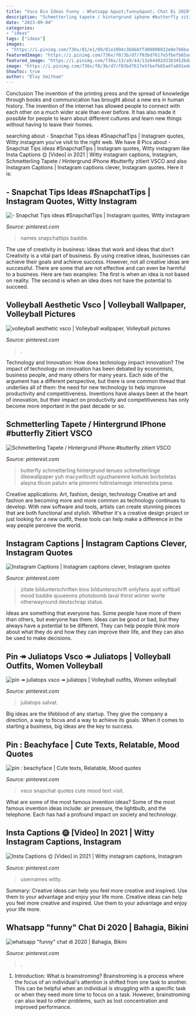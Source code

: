 ```yaml
---
title: "Vsco Bio Ideas Funny : Whatsapp &quot;funny&quot; Chat Di 2020"
description: "Schmetterling tapete / hintergrund iphone #butterfly zitiert vsco"
date: "2023-09-04"
categories:
- "ideas"
tags: ["ideas"]
images:
- "https://i.pinimg.com/736x/01/e1/09/01e1094c3bb6bffd09898032e0e786ba.jpg"
featuredImage: "https://i.pinimg.com/736x/f0/3b/d7/f03bd7617e5fbefb65adfa891edd0580.jpg"
featured_image: "https://i.pinimg.com/736x/13/a9/44/13a94402d33b34526dd7e34bf6e2ae7c.jpg"
image: "https://i.pinimg.com/736x/f0/3b/d7/f03bd7617e5fbefb65adfa891edd0580.jpg"
ShowToc: true
author: "Eloy Smitham"
---
```



Conclusion
The invention of the printing press and the spread of knowledge through books and communication has brought about a new era in human history. The invention of the internet has allowed people to connect with each other on a much wider scale than ever before. It has also made it possible for people to learn about different cultures and learn new things without having to leave their homes.

	

		
searching about - Snapchat Tips ideas #SnapchatTips | Instagram quotes, Witty instagram you've visit to the right web. We have 8 Pics about - Snapchat Tips ideas #SnapchatTips | Instagram quotes, Witty instagram like Insta Captions 🌞 [Video] in 2021 | Witty instagram captions, Instagram, Schmetterling Tapete / Hintergrund iPhone #butterfly zitiert VSCO and also Instagram Captions | Instagram captions clever, Instagram quotes. Here it is:
		
    
## - Snapchat Tips Ideas #SnapchatTips | Instagram Quotes, Witty Instagram

<img loading=lazy src="https://i.pinimg.com/736x/b6/6a/f6/b66af60484e0d648877c01cf2a4a7d49.jpg" onerror="this.onerror=null;this.src='https://tse1.mm.bing.net/th?id=OIP.y6uNec4za7afvpbo_l650AHaNL&amp;pid=15.1';" alt="- Snapchat Tips ideas #SnapchatTips | Instagram quotes, Witty instagram">

_Source: pinterest.com_

>names snapchattips baddie. 

	

The use of creativity in business: Ideas that work and ideas that don't
Creativity is a vital part of business. By using creative ideas, businesses can achieve their goals and achieve success. However, not all creative ideas are successful. There are some that are not effective and can even be harmful to a business. Here are two examples: The first is when an idea is not based on reality. The second is when an idea does not have the potential to succeed.

    
## Volleyball Aesthetic Vsco | Volleyball Wallpaper, Volleyball Pictures

<img loading=lazy src="https://i.pinimg.com/736x/5a/50/b8/5a50b84b65801b916cdf5d4f7e2a70aa.jpg" onerror="this.onerror=null;this.src='https://tse1.mm.bing.net/th?id=OIP.JDWuX65XH_W9RMEoW_aMBAHaNK&amp;pid=15.1';" alt="volleyball aesthetic vsco | Volleyball wallpaper, Volleyball pictures">

_Source: pinterest.com_

>. 

	

Technology and Innovation: How does technology impact innovation?
The impact of technology on innovation has been debated by economists, business people, and many others for many years. Each side of the argument has a different perspective, but there is one common thread that underlies all of them: the need for new technology to help improve productivity and competitiveness. Inventions have always been at the heart of innovation, but their impact on productivity and competitiveness has only become more important in the past decade or so.

    
## Schmetterling Tapete / Hintergrund IPhone #butterfly Zitiert VSCO

<img loading=lazy src="https://i.pinimg.com/736x/ef/54/24/ef542446c3d575fc14dd9a0828680245.jpg" onerror="this.onerror=null;this.src='https://tse3.mm.bing.net/th?id=OIP.YUBa_FbJqiUfaQHo7WBQxgHaNK&amp;pid=15.1';" alt="Schmetterling Tapete / Hintergrund iPhone #butterfly zitiert VSCO">

_Source: pinterest.com_

>butterfly schmetterling hintergrund tenues schmetterlinge ilikewallpaper yuh macywillcutt oguzhanemre koltukk borboletas alayna tlicon palutv arla pinomni hdinstaimage intereststa pena. 

	

Creative applications: Art, fashion, design, technology
Creative art and fashion are becoming more and more common as technology continues to develop. With new software and tools, artists can create stunning pieces that are both functional and stylish. Whether it's a creative design project or just looking for a new outfit, these tools can help make a difference in the way people perceive the world.

    
## Instagram Captions | Instagram Captions Clever, Instagram Quotes

<img loading=lazy src="https://i.pinimg.com/736x/d8/56/1b/d8561b4d23fd54a2c56e44aa0481fb4e.jpg" onerror="this.onerror=null;this.src='https://tse4.mm.bing.net/th?id=OIP.6GSVexCzEtutc2SI88NzbQHaNH&amp;pid=15.1';" alt="Instagram Captions | Instagram captions clever, Instagram quotes">

_Source: pinterest.com_

>zitate bildunterschriften bios bildunterschrift onlyfans ayat softball mood baddie quueenns photobomb laval thirst wörter worte otherwayround deutschrap status. 

	

Ideas are something that everyone has. Some people have more of them than others, but everyone has them. Ideas can be good or bad, but they always have a potential to be different. They can help people think more about what they do and how they can improve their life, and they can also be used to make decisions.

    
## Pin ↠ Juliatops Vsco ↠ Juliatops | Volleyball Outfits, Women Volleyball

<img loading=lazy src="https://i.pinimg.com/736x/f0/3b/d7/f03bd7617e5fbefb65adfa891edd0580.jpg" onerror="this.onerror=null;this.src='https://tse4.mm.bing.net/th?id=OIP.2pG-OAu1zOIzouWfIfYxCwHaK0&amp;pid=15.1';" alt="pin ↠ juliatops vsco ↠ juliatops | Volleyball outfits, Women volleyball">

_Source: pinterest.com_

>juliatops salvat. 

	

Big ideas are the lifeblood of any startup. They give the company a direction, a way to focus and a way to achieve its goals. When it comes to starting a business, big ideas are the key to success.

    
## Pin : Beachyface | Cute Texts, Relatable, Mood Quotes

<img loading=lazy src="https://i.pinimg.com/736x/a0/dc/c0/a0dcc02ee8ca32fc07d5420d4a54bb3b.jpg" onerror="this.onerror=null;this.src='https://tse3.mm.bing.net/th?id=OIP.AtxRsHGpY-AghqzR0NQcWgHaNG&amp;pid=15.1';" alt="pin : beachyface | Cute texts, Relatable, Mood quotes">

_Source: pinterest.com_

>vsco snapchat quotes cute mood text visit. 

	

What are some of the most famous invention ideas?
Some of the most famous invention ideas include: air pressure, the lightbulb, and the telephone. Each has had a profound impact on society and technology.

    
## Insta Captions 🌞 [Video] In 2021 | Witty Instagram Captions, Instagram

<img loading=lazy src="https://i.pinimg.com/736x/13/a9/44/13a94402d33b34526dd7e34bf6e2ae7c.jpg" onerror="this.onerror=null;this.src='https://tse3.mm.bing.net/th?id=OIP.xcOm-xJmJkqEYqet9m0EUAHaNK&amp;pid=15.1';" alt="Insta Captions 🌞 [Video] in 2021 | Witty instagram captions, Instagram">

_Source: pinterest.com_

>usernames witty. 

	

Summary: Creative ideas can help you feel more creative and inspired. Use them to your advantage and enjoy your life more.
Creative ideas can help you feel more creative and inspired. Use them to your advantage and enjoy your life more.

    
## Whatsapp &quot;funny&quot; Chat Di 2020 | Bahagia, Bikini

<img loading=lazy src="https://i.pinimg.com/736x/01/e1/09/01e1094c3bb6bffd09898032e0e786ba.jpg" onerror="this.onerror=null;this.src='https://tse1.mm.bing.net/th?id=OIP.p4LFgaKXmcsoulUUSomkgQHaNK&amp;pid=15.1';" alt="whatsapp &quot;funny&quot; chat di 2020 | Bahagia, Bikini">

_Source: pinterest.com_

>. 

	

1. Introduction: What is brainstroming?
Brainstroming is a process where the focus of an individual's attention is shifted from one task to another. This can be helpful when an individual is struggling with a specific task or when they need more time to focus on a task. However, brainstroming can also lead to other problems, such as lost concentration and improved performance.

